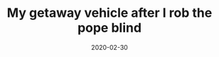 ---
title: My getaway vehicle after I rob the pope blind
description: This is a post on My Blog about touchpoints and circling wagons.
date: 2020-02-30
tags: portfolio
layout: layouts/post.njk
img: '/img/w3images/p8.jpg'
---